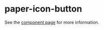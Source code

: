paper-icon-button
===

See the [component page](http://www.polymer-project.org/docs/elements/paper-elements.html#paper-icon-button) for more information.
